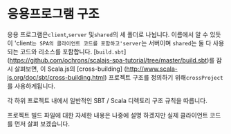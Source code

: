 # 응용프로그램 구조

응용 프로그램은`client`,`server` 및`shared`의 세 폴더로 나뉩니다. 이름에서 알 수 있듯이 'client`는 SPA의 클라이언트 코드를 포함하고'server`는 서버이며
`shared`는 둘 다 사용되는 코드와 리소스를 포함합니다. [`build.sbt`] (https://github.com/ochrons/scalajs-spa-tutorial/tree/master/build.sbt)를 잠시 살펴보면,
이 Scala.js의 [cross-building] (http://www.scala-js.org/doc/sbt/cross-building.html) 프로젝트 구조를 정의하기 위해`crossProject`를 사용하게됩니다.

각 하위 프로젝트 내에서 일반적인 SBT / Scala 디렉토리 구조 규칙을 따릅니다.

프로젝트 빌드 파일에 대한 자세한 내용은 나중에 설명 하겠지만 실제 클라이언트 코드를 먼저 살펴 보겠습니다.

